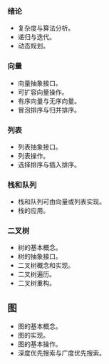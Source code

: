 ### 绪论

- 复杂度与算法分析。
- 递归与迭代。
- 动态规划。



### 向量

- 向量抽象接口。
- 可扩容向量操作。
- 有序向量与无序向量。
- 冒泡排序与归并排序。



### 列表

- 列表抽象接口。
- 列表操作。
- 选择排序与插入排序。



### 栈和队列

- 栈和队列可由向量或列表实现。
- 栈的应用。



### 二叉树

- 树的基本概念。
- 树的抽象接口。
- 二叉树概念和实现。
- 二叉树遍历。
- 二叉树重构。



## 图

- 图的基本概念。
- 图的实现。
- 图的基本操作。
- 深度优先搜索与广度优先搜索。





